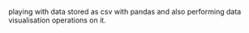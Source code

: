 playing with data stored as csv with pandas and also performing data visualisation operations on it.
